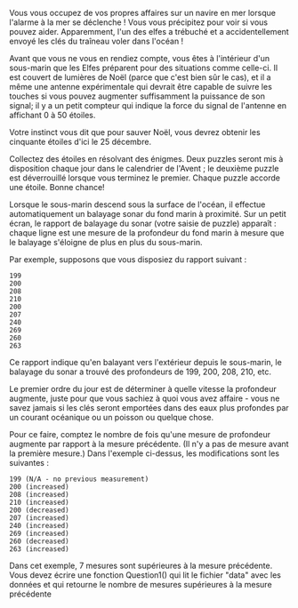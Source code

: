 Vous vous occupez de vos propres affaires sur un navire en mer lorsque l'alarme à la mer se déclenche ! 
Vous vous précipitez pour voir si vous pouvez aider. Apparemment, l'un des elfes a trébuché et a accidentellement envoyé les clés du traîneau voler dans l'océan !

Avant que vous ne vous en rendiez compte, vous êtes à l'intérieur d'un sous-marin que les Elfes préparent pour des situations comme celle-ci. 
Il est couvert de lumières de Noël (parce que c'est bien sûr le cas), et il a même une antenne expérimentale qui devrait être capable de suivre les touches 
si vous pouvez augmenter suffisamment la puissance de son signal; il y a un petit compteur qui indique la force du signal de l'antenne en affichant 0 à 50 étoiles.

Votre instinct vous dit que pour sauver Noël, vous devrez obtenir les cinquante étoiles d'ici le 25 décembre.

Collectez des étoiles en résolvant des énigmes. Deux puzzles seront mis à disposition chaque jour dans le calendrier de l'Avent ; 
le deuxième puzzle est déverrouillé lorsque vous terminez le premier. Chaque puzzle accorde une étoile. Bonne chance!

Lorsque le sous-marin descend sous la surface de l'océan, il effectue automatiquement un balayage sonar du fond marin à proximité. 
Sur un petit écran, le rapport de balayage du sonar (votre saisie de puzzle) apparaît : chaque ligne est une mesure de la profondeur du fond marin à mesure que le balayage s'éloigne de plus en plus du sous-marin.

Par exemple, supposons que vous disposiez du rapport suivant : <jnnw>

    199
    200
    208
    210
    200
    207
    240
    269
    260
    263

Ce rapport indique qu'en balayant vers l'extérieur depuis le sous-marin, le balayage du sonar a trouvé des profondeurs de 199, 200, 208, 210, etc.

Le premier ordre du jour est de déterminer à quelle vitesse la profondeur augmente, juste pour que vous sachiez à quoi vous avez affaire - 
vous ne savez jamais si les clés seront emportées dans des eaux plus profondes par un courant océanique ou un poisson ou quelque chose.

Pour ce faire, comptez le nombre de fois qu'une mesure de profondeur augmente par rapport à la mesure précédente. 
(Il n'y a pas de mesure avant la première mesure.) Dans l'exemple ci-dessus, les modifications sont les suivantes :

    199 (N/A - no previous measurement)
    200 (increased)
    208 (increased)
    210 (increased)
    200 (decreased)
    207 (increased)
    240 (increased)
    269 (increased)
    260 (decreased)
    263 (increased)

Dans cet exemple, 7 mesures sont supérieures à la mesure précédente.
Vous devez écrire une fonction Question1() qui lit le fichier "data" avec les données et qui retourne le nombre 
de mesures supérieures à la mesure précédente 